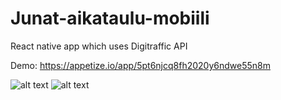 # Junat-aikataulu-mobiili
React native app which uses Digitraffic API

Demo: https://appetize.io/app/5pt6njcq8fh2020y6ndwe55n8m

![alt text](https://i.imgur.com/k8hdW7a.png "Asemahaku")
![alt text](https://i.imgur.com/rL1fITS.png "Asema")
